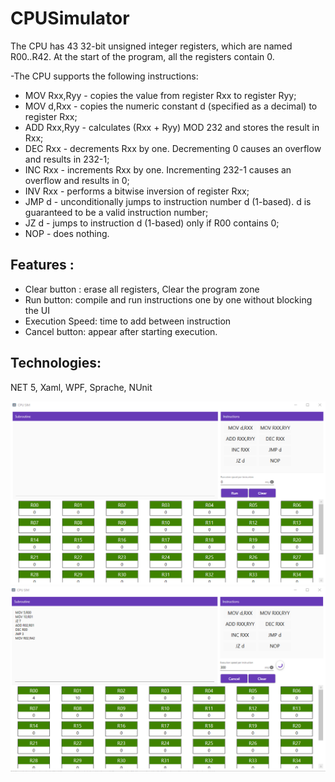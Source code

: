 # CPUSimulator


The CPU has 43 32-bit unsigned integer registers, which are named R00..R42. At the start of the program, all the registers contain 0. 

-The CPU supports the following instructions:
  - MOV Rxx,Ryy - copies the value from register Rxx to register Ryy;
  - MOV d,Rxx - copies the numeric constant d (specified as a decimal) to register Rxx;
  - ADD Rxx,Ryy - calculates (Rxx + Ryy) MOD 232 and stores the result in Rxx;
  - DEC Rxx - decrements Rxx by one. Decrementing 0 causes an overflow and results in 232-1;
  - INC Rxx - increments Rxx by one. Incrementing 232-1 causes an overflow and results in 0;
  - INV Rxx - performs a bitwise inversion of register Rxx;
  - JMP d - unconditionally jumps to instruction number d (1-based). d is guaranteed to be a valid instruction number;
  - JZ d - jumps to instruction d (1-based) only if R00 contains 0;
  - NOP - does nothing.

## Features :
  - Clear button : erase all registers, Clear the program zone
  - Run button: compile and run instructions one by one without blocking the UI
  - Execution Speed: time to add between instruction 
  - Cancel button: appear after starting execution.
  
## Technologies:
 NET 5, Xaml, WPF, Sprache, NUnit
 
![](MainUI.png)
![](ScreenshotRunningUI.png)
